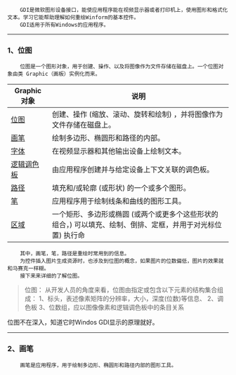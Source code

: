 		GDI是微软图形设备接口，能使应用程序能在视频显示器或者打印机上，使用图形和格式化文本。学习它能帮助理解如何重绘Winform的基本控件。
		GDI适用于所有Windows的应用程序。

---
### 1、位图
		位图是一个图形对象，用于创建、操作、以及将图像作为文件存储在磁盘上。一个位图对象由类 Graphic（画板）实例化而来。

|Graphic 对象|说明|
|---|---|
|[位图](https://learn.microsoft.com/zh-cn/windows/win32/gdi/bitmaps)|创建、操作 (缩放、滚动、旋转和绘制) ，并将图像作为文件存储在磁盘上。|
|[画笔](https://learn.microsoft.com/zh-cn/windows/win32/gdi/brushes)|绘制多边形、椭圆形和路径的内部。|
|[字体](https://learn.microsoft.com/zh-cn/windows/win32/gdi/fonts-and-text)|在视频显示器和其他输出设备上绘制文本。|
|[逻辑调色板](https://learn.microsoft.com/zh-cn/windows/win32/gdi/logical-palette)|由应用程序创建并与给定设备上下文关联的调色板。|
|[路径](https://learn.microsoft.com/zh-cn/windows/win32/gdi/paths)|填充和/或轮廓 (或形状) 的一个或多个图形。|
|[笔](https://learn.microsoft.com/zh-cn/windows/win32/gdi/pens)|应用程序用于绘制线条和曲线的图形工具。|
|[区域](https://learn.microsoft.com/zh-cn/windows/win32/gdi/regions)|一个矩形、多边形或椭圆 (或两个或更多个这些形状的组合，) 可以填充、绘制、倒排、定框，并用于对光标位置) 执行命|

		其中，画笔，笔，路径是重绘时常用到的信息。
		为控件插入图片生成资源时，也涉及到位图的概念，如果图片的位数偏低，图片的效果就和马赛克一样糊。
		接下来来详细的了解位图。

>位图：
>		从开发人员的角度来看，位图由指定或包含以下元素的结构集合组成：
>		1、标头，表述像素矩阵的分辨率，大小，深度(位数)等信息、
>		2、调色板
>		3、位数组，应以图像像素和逻辑调色板中的条目关系

位图不在深入，知道它时Windos GDI显示的原理就好。

---
### 2、画笔
		画笔是应用程序，用于绘制多边形、椭圆形和路径内部的图形工具。

